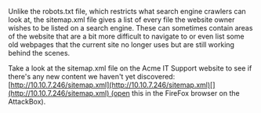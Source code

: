 Unlike the robots.txt file, which restricts what search engine crawlers can look at, the sitemap.xml file gives a list of every file the website owner wishes to be listed on a search engine. These can sometimes contain areas of the website that are a bit more difficult to navigate to or even list some old webpages that the current site no longer uses but are still working behind the scenes.

  

Take a look at the sitemap.xml file on the Acme IT Support website to see if there's any new content we haven't yet discovered: [http://10.10.7.246/sitemap.xml](http://10.10.7.246/sitemap.xml)[](http://10.10.7.246/sitemap.xml) (open this in the FireFox browser on the AttackBox).